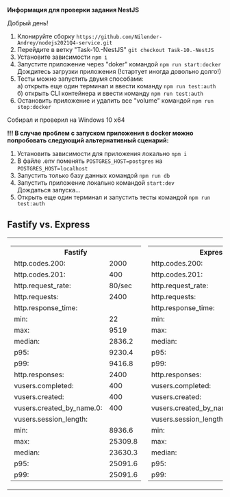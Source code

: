 **Информация для проверки задания NestJS**

Добрый день!

1. Клонируйте сборку `https://github.com/Nilender-Andrey/nodejs2021Q4-service.git`
2. Перейдите в ветку "Task-10.-NestJS" `git checkout Task-10.-NestJS`
3. Установите зависимости `npm i`
4. Запустите приложение через "doker" командой `npm run start:docker`
   Дождитесь загрузки приложения (!стартует иногда довольно долго!)
5. Тесты можно запустить двумя способами:   
   a) открыть еще один терминал и ввести команду `npm run test:auth`   
   б) открыть CLI контейнера и ввести команду `npm run test:auth`   
6. Остановить приложение и удалить все "volume" командой `npm run stop:docker`

Собирал и проверил на Windows 10 x64

**!!! В случае проблем с запуском приложения в docker можно попробовать следующий альтернативный сценарий:**

1. Установить зависимости для приложения локально `npm i`
2. В файле .env поменять `POSTGRES_HOST=postgres` на `POSTGRES_HOST=localhost`
3. Запустить только базу данных командой `npm run db`
4. Запустить приложение локально командой `start:dev`  
   Дождаться запуска...
5. Открыть еще один терминал и запустить тесты командой `npm run test:auth`

## **Fastify vs. Express**

<table>
           <tr>
              <td>
                <table>
                  <tr>
                    <th colspan="2">Fastify</th>
                  </tr>
                  <tr>
                    <td>http.codes.200:</td>
                    <td>2000</td>
                  </tr>
                  <tr>
                    <td>http.codes.201:</td>
                    <td>400</td>
                  </tr>
                  <tr>
                    <td>http.request_rate:</td>
                    <td>80/sec</td>
                  </tr>
                  <tr>
                    <td>http.requests:</td>
                    <td>2400</td>
                  </tr>
                  <tr>
                    <td colspan="2">http.response_time:</td>
                  </tr>
                  <tr>
                    <td>min:</td>
                    <td>22</td>
                  </tr>
                  <tr>
                    <td>max:</td>
                    <td>9519</td>
                  </tr>
                  <tr>
                    <td>median:</td>
                    <td>2836.2</td>
                  </tr>
                  <tr>
                    <td>p95:</td>
                    <td>9230.4</td>
                  </tr>
                  <tr>
                    <td>p99:</td>
                    <td>9416.8</td>
                  </tr>
                  <tr>
                    <td>http.responses:</td>
                    <td>2400</td>
                  </tr>
                  <tr>
                    <td>vusers.completed:</td>
                    <td>400</td>
                  </tr>
                  <tr>
                    <td>vusers.created:</td>
                    <td>400</td>
                  </tr>
                  <tr>
                    <td>vusers.created_by_name.0:</td>
                    <td>400</td>
                  </tr>
                  <tr>
                    <td colspan="2">vusers.session_length:</td>
                  </tr>
                  <tr>
                    <td>min:</td>
                    <td>8936.6</td>
                  </tr>
                  <tr>
                    <td>max:</td>
                    <td>25309.8</td>
                  </tr>
                  <tr>
                    <td>median:</td>
                    <td>23630.3</td>
                  </tr>
                  <tr>
                    <td>p95:</td>
                    <td>25091.6</td>
                  </tr>
                  <tr>
                    <td>p99:</td>
                    <td>25091.6</td>
                  </tr>
                </table>
              </td>
              <td>
                <table>
                  <tr>
                    <th colspan="2">Express</th>
                  </tr>
                  <tr>
                    <td>http.codes.200:</td>
                    <td>2000</td>
                  </tr>
                  <tr>
                    <td>http.codes.201:</td>
                    <td>400</td>
                  </tr>
                  <tr>
                    <td>http.request_rate:</td>
                    <td>80/sec</td>
                  </tr>
                  <tr>
                    <td>http.requests:</td>
                    <td>2400</td>
                  </tr>
                  <tr>
                    <td colspan="2">http.response_time:</td>
                  </tr>
                  <tr>
                    <td>min:</td>
                    <td>35</td>
                  </tr>
                  <tr>
                    <td>max:</td>
                    <td>9704</td>
                  </tr>
                  <tr>
                    <td>median:</td>
                    <td>3011.6</td>
                  </tr>
                  <tr>
                    <td>p95:</td>
                    <td>9416.8</td>
                  </tr>
                  <tr>
                    <td>p99:</td>
                    <td>9607.1</td>
                  </tr>
                  <tr>
                    <td>http.responses:</td>
                    <td>2400</td>
                  </tr>
                  <tr>
                    <td>vusers.completed:</td>
                    <td>400</td>
                  </tr>
                  <tr>
                    <td>vusers.created:</td>
                    <td>400</td>
                  </tr>
                  <tr>
                    <td>vusers.created_by_name.0:</td>
                    <td>400</td>
                  </tr>
                  <tr>
                    <td colspan="2">vusers.session_length:</td>
                  </tr>
                  <tr>
                    <td>min:</td>
                    <td>13760.4</td>
                  </tr>
                  <tr>
                    <td>max:</td>
                    <td>26641.7</td>
                  </tr>
                  <tr>
                    <td>median:</td>
                    <td>25091.6</td>
                  </tr>
                  <tr>
                    <td>p95:</td>
                    <td>26643.2</td>
                  </tr>
                  <tr>
                    <td>p99:</td>
                    <td>26643.2</td>
                  </tr>
                </table>
              </td>
            </tr>
          </table>

